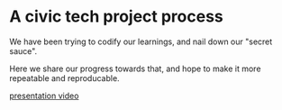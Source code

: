# A civic tech project process

We have been trying to codify our learnings, and nail down our "secret sauce".

Here we share our progress towards that, and hope to make it more repeatable and reproducable.

[presentation video](https://youtu.be/Ve7gUf4Gat0)
